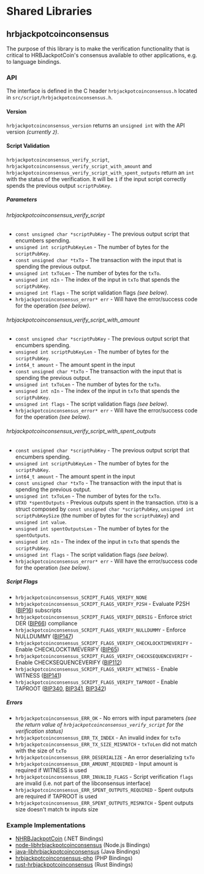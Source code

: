 Shared Libraries
================

## hrbjackpotcoinconsensus

The purpose of this library is to make the verification functionality that is critical to HRBJackpotCoin's consensus available to other applications, e.g. to language bindings.

### API

The interface is defined in the C header `hrbjackpotcoinconsensus.h` located in `src/script/hrbjackpotcoinconsensus.h`.

#### Version

`hrbjackpotcoinconsensus_version` returns an `unsigned int` with the API version *(currently `2`)*.

#### Script Validation

`hrbjackpotcoinconsensus_verify_script`, `hrbjackpotcoinconsensus_verify_script_with_amount` and `hrbjackpotcoinconsensus_verify_script_with_spent_outputs` return an `int` with the status of the verification. It will be `1` if the input script correctly spends the previous output `scriptPubKey`.

##### Parameters
###### hrbjackpotcoinconsensus_verify_script
- `const unsigned char *scriptPubKey` - The previous output script that encumbers spending.
- `unsigned int scriptPubKeyLen` - The number of bytes for the `scriptPubKey`.
- `const unsigned char *txTo` - The transaction with the input that is spending the previous output.
- `unsigned int txToLen` - The number of bytes for the `txTo`.
- `unsigned int nIn` - The index of the input in `txTo` that spends the `scriptPubKey`.
- `unsigned int flags` - The script validation flags *(see below)*.
- `hrbjackpotcoinconsensus_error* err` - Will have the error/success code for the operation *(see below)*.

###### hrbjackpotcoinconsensus_verify_script_with_amount
- `const unsigned char *scriptPubKey` - The previous output script that encumbers spending.
- `unsigned int scriptPubKeyLen` - The number of bytes for the `scriptPubKey`.
- `int64_t amount` - The amount spent in the input
- `const unsigned char *txTo` - The transaction with the input that is spending the previous output.
- `unsigned int txToLen` - The number of bytes for the `txTo`.
- `unsigned int nIn` - The index of the input in `txTo` that spends the `scriptPubKey`.
- `unsigned int flags` - The script validation flags *(see below)*.
- `hrbjackpotcoinconsensus_error* err` - Will have the error/success code for the operation *(see below)*.

###### hrbjackpotcoinconsensus_verify_script_with_spent_outputs
- `const unsigned char *scriptPubKey` - The previous output script that encumbers spending.
- `unsigned int scriptPubKeyLen` - The number of bytes for the `scriptPubKey`.
- `int64_t amount` - The amount spent in the input
- `const unsigned char *txTo` - The transaction with the input that is spending the previous output.
- `unsigned int txToLen` - The number of bytes for the `txTo`.
- `UTXO *spentOutputs` - Previous outputs spent in the transaction. `UTXO` is a struct composed by `const unsigned char *scriptPubKey`, `unsigned int scriptPubKeySize` (the number of bytes for the `scriptPubKey`) and `unsigned int value`.
- `unsigned int spentOutputsLen` - The number of bytes for the `spentOutputs`.
- `unsigned int nIn` - The index of the input in `txTo` that spends the `scriptPubKey`.
- `unsigned int flags` - The script validation flags *(see below)*.
- `hrbjackpotcoinconsensus_error* err` - Will have the error/success code for the operation *(see below)*.

##### Script Flags
- `hrbjackpotcoinconsensus_SCRIPT_FLAGS_VERIFY_NONE`
- `hrbjackpotcoinconsensus_SCRIPT_FLAGS_VERIFY_P2SH` - Evaluate P2SH ([BIP16](https://github.com/hrbjackpotcoin/bips/blob/master/bip-0016.mediawiki)) subscripts
- `hrbjackpotcoinconsensus_SCRIPT_FLAGS_VERIFY_DERSIG` - Enforce strict DER ([BIP66](https://github.com/hrbjackpotcoin/bips/blob/master/bip-0066.mediawiki)) compliance
- `hrbjackpotcoinconsensus_SCRIPT_FLAGS_VERIFY_NULLDUMMY` - Enforce NULLDUMMY ([BIP147](https://github.com/hrbjackpotcoin/bips/blob/master/bip-0147.mediawiki))
- `hrbjackpotcoinconsensus_SCRIPT_FLAGS_VERIFY_CHECKLOCKTIMEVERIFY` - Enable CHECKLOCKTIMEVERIFY ([BIP65](https://github.com/hrbjackpotcoin/bips/blob/master/bip-0065.mediawiki))
- `hrbjackpotcoinconsensus_SCRIPT_FLAGS_VERIFY_CHECKSEQUENCEVERIFY` - Enable CHECKSEQUENCEVERIFY ([BIP112](https://github.com/hrbjackpotcoin/bips/blob/master/bip-0112.mediawiki))
- `hrbjackpotcoinconsensus_SCRIPT_FLAGS_VERIFY_WITNESS` - Enable WITNESS ([BIP141](https://github.com/hrbjackpotcoin/bips/blob/master/bip-0141.mediawiki))
- `hrbjackpotcoinconsensus_SCRIPT_FLAGS_VERIFY_TAPROOT` - Enable TAPROOT ([BIP340](https://github.com/hrbjackpotcoin/bips/blob/master/bip-0340.mediawiki), [BIP341](https://github.com/hrbjackpotcoin/bips/blob/master/bip-0341.mediawiki), [BIP342](https://github.com/hrbjackpotcoin/bips/blob/master/bip-0342.mediawiki))

##### Errors
- `hrbjackpotcoinconsensus_ERR_OK` - No errors with input parameters *(see the return value of `hrbjackpotcoinconsensus_verify_script` for the verification status)*
- `hrbjackpotcoinconsensus_ERR_TX_INDEX` - An invalid index for `txTo`
- `hrbjackpotcoinconsensus_ERR_TX_SIZE_MISMATCH` - `txToLen` did not match with the size of `txTo`
- `hrbjackpotcoinconsensus_ERR_DESERIALIZE` - An error deserializing `txTo`
- `hrbjackpotcoinconsensus_ERR_AMOUNT_REQUIRED` - Input amount is required if WITNESS is used
- `hrbjackpotcoinconsensus_ERR_INVALID_FLAGS` - Script verification `flags` are invalid (i.e. not part of the libconsensus interface)
- `hrbjackpotcoinconsensus_ERR_SPENT_OUTPUTS_REQUIRED` - Spent outputs are required if TAPROOT is used
- `hrbjackpotcoinconsensus_ERR_SPENT_OUTPUTS_MISMATCH` - Spent outputs size doesn't match tx inputs size

### Example Implementations
- [NHRBJackpotCoin](https://github.com/MetacoSA/NHRBJackpotCoin/blob/5e1055cd7c4186dee4227c344af8892aea54faec/NHRBJackpotCoin/Script.cs#L979-#L1031) (.NET Bindings)
- [node-libhrbjackpotcoinconsensus](https://github.com/bitpay/node-libhrbjackpotcoinconsensus) (Node.js Bindings)
- [java-libhrbjackpotcoinconsensus](https://github.com/dexX7/java-libhrbjackpotcoinconsensus) (Java Bindings)
- [hrbjackpotcoinconsensus-php](https://github.com/Bit-Wasp/hrbjackpotcoinconsensus-php) (PHP Bindings)
- [rust-hrbjackpotcoinconsensus](https://github.com/rust-hrbjackpotcoin/rust-hrbjackpotcoinconsensus) (Rust Bindings)